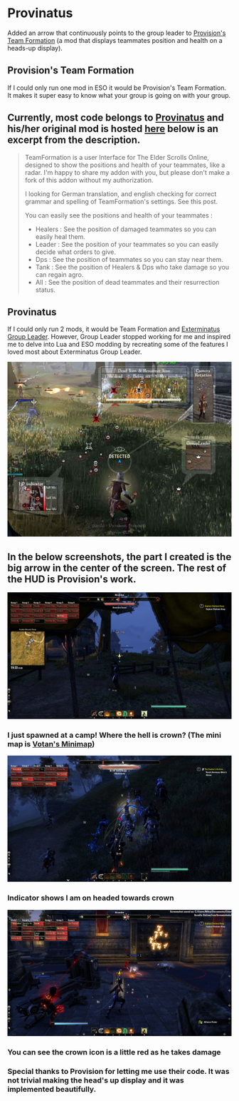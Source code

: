 # Provinatus
Added an arrow that continuously points to the group leader to [Provision's Team Formation](http://www.esoui.com/downloads/info1135-ProvisionsTeamFormation.html) (a mod that displays teammates position and health on a heads-up display).

## Provision's Team Formation
If I could only run one mod in ESO it would be Provision's Team Formation. It makes it super easy to know what your group is going on with your group. 

## Currently, most code belongs to [Provinatus](http://www.esoui.com/forums/member.php?action=getinfo&userid=18354) and his/her original mod is hosted [here](http://www.esoui.com/downloads/info1135-ProvisionsTeamFormation.html) below is an excerpt from the description.
>TeamFormation is a user Interface for The Elder Scrolls Online, designed to show the positions and health of your teammates, like a radar. I'm happy to share my addon with you, but please don't make a fork of this addon without my authorization.
>
>I looking for German translation, and english checking for correct grammar and spelling of TeamFormation's settings. See this post.
>
>You can easily see the positions and health of your teammates :
>
>- Healers : See the position of damaged teammates so you can easily heal them.
>- Leader : See the position of your teammates so you can easily decide what orders to give.
>- Dps : See the position of teammates so you can stay near them.
>- Tank : See the position of Healers & Dps who take damage so you can regain agro.
>- All : See the position of dead teammates and their resurrection status.


## Provinatus
If I could only run 2 mods, it would be Team Formation and [Exterminatus Group Leader](http://www.esoui.com/downloads/info329-0.1.html). However, Group Leader stopped working for me and inspired me to delve into Lua and ESO modding by recreating some of the features I loved most about Exterminatus Group Leader.

![Provision's Team Formation in action](images/TF_low.jpg) 

## In the below screenshots, the part I created is the big arrow in the center of the screen. The rest of the HUD is Provision's work.

![Such wow!](images/res-at-camp.png)
### I just spawned at a camp! Where the hell is crown? (The mini map is [Votan's Minimap](http://www.esoui.com/downloads/info1399-VotansMinimap.html))

![Amazazing](images/follow-crown.png)
### Indicator shows I am on headed towards crown

![Oh no! Crown is hurt!](images/crown-hurt.png)
### You can see the crown icon is a little red as he takes damage

### Special thanks to Provision for letting me use their code. It was not trivial making the head's up display and it was implemented beautifully.